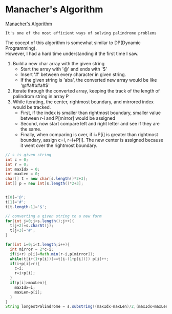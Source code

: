 # Manacher's Algorithm
<a href="https://www.hackerrank.com/topics/manachers-algorithm">Manacher's Algorithm</a>
```
It's one of the most efficient ways of solving palindrome problems
```
The cocept of this algorithm is somewhat similar to DP(Dynamic Programming). <br>
However, I had a hard time understanding it the first time I saw. <br>
<ol>
  <li>Build a new char array with the given string
    <ul>
      <li>Start the array with '@' and ends with '$'
      <li>Insert '#' between every character in given string.
      <li>If the given string is 'aba', the converted new array would be like '@#a#b#a#$'
    </ul>
  <li>Iterate through the converted array, keeping the track of the length of palindrom string in array P
  <li>While iterating, the center, rightmost boundary, and mirrored index would be tracked.
    <ul>
      <li>First, if the index is smaller than rightmost boundary, smaller value between r-i and P[mirror] would be assigned
      <li>Second, now start compare left and right letter and see if they are the same.
      <li>Finally, when comparing is over, if i+P[i] is greater than rightmost boundary, assign c=i, r=i+P[i]. The new center is assigned because it went over the rightmost boundary.
    </ul>
</ol>

```JAVA
// s is given string
int c = 0;
int r = 0;
int maxIdx = 0;
int maxLen = 0;
char[] t = new char[s.length()*2+3];
int[] p = new int[s.length()*2+3];


t[0]='@';
t[1]='#';
t[t.length-1]='$';

// converting a given string to a new form
for(int j=0;j<s.length();j++){
  t[j+2]=s.charAt(j);
  t[j+3]='#';
}

for(int i=0;i<t.length;i++){
  int mirror = 2*c-i;
  if(i<r) p[i]=Math.min(r-i,p[mirror]);
  while(t[i+(1+p[i])]==t[i-(1+p[i])]) p[i]++;
  if(i+p[i]>r){
    c=i;
    r=i+p[i];
  }
  if(p[i]>maxLen){
    maxIdx=i;
    maxLen=p[i];
  }
}
String longestPalindrome = s.substring((maxIdx-maxLen)/2,(maxIdx+maxLen-1)/2);
```
